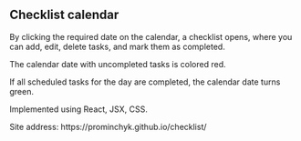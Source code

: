 <h2>Checklist calendar</h2>

<p>By clicking the required date on the calendar, a checklist opens, where you can add, edit, delete tasks, and mark them as completed.</p>
<p>The calendar date with uncompleted tasks is colored red.</p>
<p>If all scheduled tasks for the day are completed, the calendar date turns green.</p>
<p>Implemented using React, JSX, CSS.</p>

<p>Site address: https://prominchyk.github.io/checklist/</p>